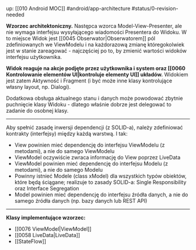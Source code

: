 up: [[010 Android MOC]]
#android/app-architecture
#status/0-revision-needed

**Wzorzec architektoniczny.** Następca wzorca Model-View-Presenter, ale nie wymaga interfejsu wysyłającego wiadomości Presentera do Widoku. W to miejsce Widok jest [[0045 Obserwator|Obserwatorem]] pól zdefiniowanych we ViewModelu i na każdorazową zmianę któregokolwiek jest w stanie zareagować - najczęściej po to, by zmienić wartości widoków interfejsu użytkownika.

**Widok reaguje na akcje podjęte przez użytkownika i system oraz [[0060 Kontrolowanie elementów UI|kontroluje elementy UI]] układów.**
Widokiem jest zatem Aktywność i Fragment (i być może inne klasy kontrolujące własny layout, np. Dialogi).

Dodatkowa obsługa aktualnego stanu i danych może powodować zbytnie puchnięcie klasy Widoku - dlatego właśnie dobrze jest delegować to zadanie do osobnej klasy.

---

Aby spełnić zasadę inwersji dependencji (z SOLID-a), należy zdefiniować kontrakty (interfejsy) między każdą warstwą. I tak:
- View powinien mieć dependencję do interfejsu ViewModelu (z metodami), a nie do samego ViewModelu
- ViewModel oczywiście zwraca informację do View poprzez LiveData
- ViewModel powinien mieć dependencję do interfejsu Modelu (z metodami), a nie do samego Modelu
- Powinny istnieć Modele (class xModel) dla wszystkich typów obiektów, które będą ściągane; realizuje to zasady SOLID-a: Single Responsibility oraz Interface Segregation
- Model powinien mieć dependencję do interfejsu źródła danych, a nie do samego źródła danych (np. bazy danych lub REST API)


---


**Klasy implementujące wzorzec:** 
- [[0076 ViewModel|ViewModel]]
- [[0058 LiveData|LiveData]]
- [[StateFlow]]
